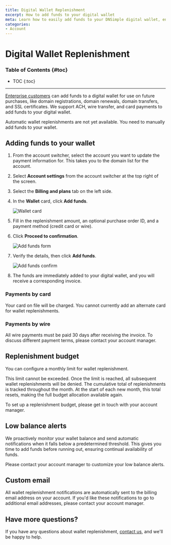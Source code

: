 ```yaml
---
title: Digital Wallet Replenishment
excerpt: How to add funds to your digital wallet
meta: Learn how to easily add funds to your DNSimple digital wallet, ensuring seamless transactions and uninterrupted service for your domain management needs.
categories:
- Account
---
```


# Digital Wallet Replenishment

### Table of Contents {#toc}

* TOC
{:toc}

---

[Enterprise customers](https://dnsimple.com/sales) can add funds to a digital wallet for use on future purchases, like domain registrations, domain renewals, domain transfers, and SSL certificates. We support ACH, wire transfer, and card payments to add funds to your digital wallet.

<info>
Automatic wallet replenishments are not yet available. You need to manually add funds to your wallet.
</info>

## Adding funds to your wallet
1. From the account switcher, select the account you want to update the payment information for. This takes you to the domain list for the account.
1. Select **Account settings** from the account switcher at the top right of the screen.
1. Select the **Billing and plans** tab on the left side.
1. In the **Wallet** card, click **Add funds**.

    ![Wallet card](/files/wallet-card.png)

1. Fill in the replenishment amount, an optional purchase order ID, and a payment method (credit card or wire).
1. Click **Proceed to confirmation**.

    ![Add funds form](/files/add-funds-form.png)

1. Verify the details, then click **Add funds**.

    ![Add funds confirm](/files/add-funds-confirm.png)

1. The funds are immediately added to your digital wallet, and you will receive a corresponding invoice.

### Payments by card
Your card on file will be charged. You cannot currently add an alternate card for wallet replenishments.

### Payments by wire
All wire payments must be paid 30 days after receiving the invoice. To discuss different payment terms, please contact your account manager.

## Replenishment budget
You can configure a monthly limit for wallet replenishment.

This limit cannot be exceeded. Once the limit is reached, all subsequent wallet replenishments will be denied. The cumulative total of replenishments is tracked throughout the month. At the start of each new month, this total resets, making the full budget allocation available again.

To set up a replenishment budget, please get in touch with your account manager.

## Low balance alerts
We proactively monitor your wallet balance and send automatic notifications when it falls below a predetermined threshold. This gives you time to add funds before running out, ensuring continual availability of funds.

Please contact your account manager to customize your low balance alerts.

## Custom email
All wallet replenishment notifications are automatically sent to the billing email address on your account. If you'd like these notifications to go to additional email addresses, please contact your account manager.

## Have more questions?
If you have any questions about wallet replenishment, [contact us](https://dnsimple.com/feedback), and we'll be happy to help.
